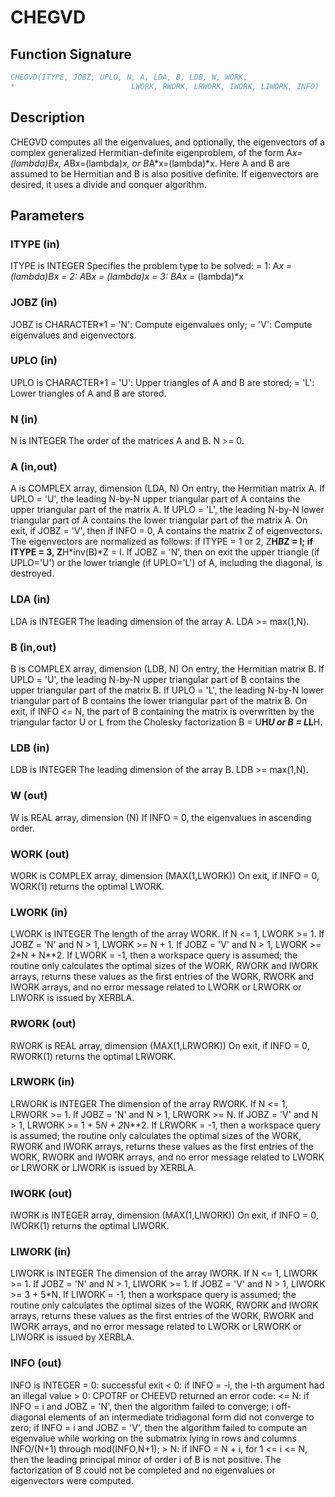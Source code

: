 # CHEGVD

## Function Signature

```fortran
CHEGVD(ITYPE, JOBZ, UPLO, N, A, LDA, B, LDB, W, WORK,
*                          LWORK, RWORK, LRWORK, IWORK, LIWORK, INFO)
```

## Description


 CHEGVD computes all the eigenvalues, and optionally, the eigenvectors
 of a complex generalized Hermitian-definite eigenproblem, of the form
 A*x=(lambda)*B*x,  A*Bx=(lambda)*x,  or B*A*x=(lambda)*x.  Here A and
 B are assumed to be Hermitian and B is also positive definite.
 If eigenvectors are desired, it uses a divide and conquer algorithm.


## Parameters

### ITYPE (in)

ITYPE is INTEGER Specifies the problem type to be solved: = 1: A*x = (lambda)*B*x = 2: A*B*x = (lambda)*x = 3: B*A*x = (lambda)*x

### JOBZ (in)

JOBZ is CHARACTER*1 = 'N': Compute eigenvalues only; = 'V': Compute eigenvalues and eigenvectors.

### UPLO (in)

UPLO is CHARACTER*1 = 'U': Upper triangles of A and B are stored; = 'L': Lower triangles of A and B are stored.

### N (in)

N is INTEGER The order of the matrices A and B. N >= 0.

### A (in,out)

A is COMPLEX array, dimension (LDA, N) On entry, the Hermitian matrix A. If UPLO = 'U', the leading N-by-N upper triangular part of A contains the upper triangular part of the matrix A. If UPLO = 'L', the leading N-by-N lower triangular part of A contains the lower triangular part of the matrix A. On exit, if JOBZ = 'V', then if INFO = 0, A contains the matrix Z of eigenvectors. The eigenvectors are normalized as follows: if ITYPE = 1 or 2, Z**H*B*Z = I; if ITYPE = 3, Z**H*inv(B)*Z = I. If JOBZ = 'N', then on exit the upper triangle (if UPLO='U') or the lower triangle (if UPLO='L') of A, including the diagonal, is destroyed.

### LDA (in)

LDA is INTEGER The leading dimension of the array A. LDA >= max(1,N).

### B (in,out)

B is COMPLEX array, dimension (LDB, N) On entry, the Hermitian matrix B. If UPLO = 'U', the leading N-by-N upper triangular part of B contains the upper triangular part of the matrix B. If UPLO = 'L', the leading N-by-N lower triangular part of B contains the lower triangular part of the matrix B. On exit, if INFO <= N, the part of B containing the matrix is overwritten by the triangular factor U or L from the Cholesky factorization B = U**H*U or B = L*L**H.

### LDB (in)

LDB is INTEGER The leading dimension of the array B. LDB >= max(1,N).

### W (out)

W is REAL array, dimension (N) If INFO = 0, the eigenvalues in ascending order.

### WORK (out)

WORK is COMPLEX array, dimension (MAX(1,LWORK)) On exit, if INFO = 0, WORK(1) returns the optimal LWORK.

### LWORK (in)

LWORK is INTEGER The length of the array WORK. If N <= 1, LWORK >= 1. If JOBZ = 'N' and N > 1, LWORK >= N + 1. If JOBZ = 'V' and N > 1, LWORK >= 2*N + N**2. If LWORK = -1, then a workspace query is assumed; the routine only calculates the optimal sizes of the WORK, RWORK and IWORK arrays, returns these values as the first entries of the WORK, RWORK and IWORK arrays, and no error message related to LWORK or LRWORK or LIWORK is issued by XERBLA.

### RWORK (out)

RWORK is REAL array, dimension (MAX(1,LRWORK)) On exit, if INFO = 0, RWORK(1) returns the optimal LRWORK.

### LRWORK (in)

LRWORK is INTEGER The dimension of the array RWORK. If N <= 1, LRWORK >= 1. If JOBZ = 'N' and N > 1, LRWORK >= N. If JOBZ = 'V' and N > 1, LRWORK >= 1 + 5*N + 2*N**2. If LRWORK = -1, then a workspace query is assumed; the routine only calculates the optimal sizes of the WORK, RWORK and IWORK arrays, returns these values as the first entries of the WORK, RWORK and IWORK arrays, and no error message related to LWORK or LRWORK or LIWORK is issued by XERBLA.

### IWORK (out)

IWORK is INTEGER array, dimension (MAX(1,LIWORK)) On exit, if INFO = 0, IWORK(1) returns the optimal LIWORK.

### LIWORK (in)

LIWORK is INTEGER The dimension of the array IWORK. If N <= 1, LIWORK >= 1. If JOBZ = 'N' and N > 1, LIWORK >= 1. If JOBZ = 'V' and N > 1, LIWORK >= 3 + 5*N. If LIWORK = -1, then a workspace query is assumed; the routine only calculates the optimal sizes of the WORK, RWORK and IWORK arrays, returns these values as the first entries of the WORK, RWORK and IWORK arrays, and no error message related to LWORK or LRWORK or LIWORK is issued by XERBLA.

### INFO (out)

INFO is INTEGER = 0: successful exit < 0: if INFO = -i, the i-th argument had an illegal value > 0: CPOTRF or CHEEVD returned an error code: <= N: if INFO = i and JOBZ = 'N', then the algorithm failed to converge; i off-diagonal elements of an intermediate tridiagonal form did not converge to zero; if INFO = i and JOBZ = 'V', then the algorithm failed to compute an eigenvalue while working on the submatrix lying in rows and columns INFO/(N+1) through mod(INFO,N+1); > N: if INFO = N + i, for 1 <= i <= N, then the leading principal minor of order i of B is not positive. The factorization of B could not be completed and no eigenvalues or eigenvectors were computed.


